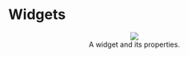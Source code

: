 # Widgets

<div align="center">
  <figure>
    <img src='widgets/nui_layout_widget.svg' />
    <figcaption>A widget and its properties.</figcaption>
  </figure>
</div>
